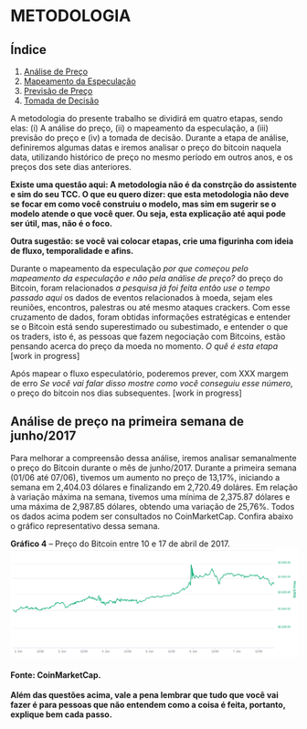 # <a name="fundamentacao">METODOLOGIA</a>

## Índice

1. [Análise de Preço](#analise)
1. [Mapeamento da Especulação](#mapeamento)
1. [Previsão de Preço](#previsao)
1. [Tomada de Decisão](#decisao)

A metodologia do presente trabalho se dividirá em quatro etapas, sendo elas: (i) A análise do preço, (ii) o mapeamento da especulação, a (iii) previsão do preço e (iv) a tomada de decisão. Durante a etapa de análise, definiremos algumas datas e iremos analisar o preço do bitcoin naquela data, utilizando histórico de preço no mesmo período em outros anos, e os preços dos sete dias anteriores.

<b> Existe uma questão aqui: A metodologia não é da constrção do assistente e sim do seu TCC. O que eu quero dizer: que esta metodologia não deve se focar em como você construiu o modelo, mas sim em sugerir se o modelo atende o que você quer. Ou seja, esta explicação até aqui pode ser útil, mas, não é o foco.</b>

<b> Outra sugestão: se você vai colocar etapas, crie uma figurinha com ideia de fluxo, temporalidade e afins.</b>

Durante o mapeamento da especulação <i>por que começou pelo mapeamento da especulação e não pela análise de preço?</i> do preço do Bitcoin, foram relacionados <i> a pesquisa já foi feita então use o tempo passado aqui</i> os dados de eventos relacionados à moeda, sejam eles reuniões, encontros, palestras ou até mesmo ataques crackers. Com esse cruzamento de dados, foram obtidas informações estratégicas e entender se o Bitcoin está sendo superestimado ou subestimado, e entender o que os traders, isto é, as pessoas que fazem negociação com Bitcoins, estão pensando acerca do preço da moeda no momento. <i>O quê é esta etapa</i>
[work in progress]

Após mapear o fluxo especulatório, poderemos prever, com XXX margem de erro <i>Se você vai falar disso mostre como você conseguiu esse número</i>, o preço do bitcoin nos dias subsequentes. 
[work in progress]

## <a name="fluxos">Análise de preço na primeira semana de junho/2017</a>

Para melhorar a compreensão dessa análise, iremos analisar semanalmente o preço do Bitcoin durante o mês de junho/2017. Durante a primeira semana (01/06 até 07/06), tivemos um aumento no preço de 13,17%, iniciando a semana em 2,404.03 dólares e finalizando em 2,720.49 doláres. Em relação à variação máxima na semana, tivemos uma mínima de 2,375.87 dólares e uma máxima de 2,987.85 dólares, obtendo uma variação de 25,76%. Todos os dados acima podem ser consultados no CoinMarketCap. Confira abaixo o gráfico representativo dessa semana.

**Gráfico 4** – Preço do Bitcoin entre 10 e 17 de abril de 2017.
![Gráfico 4](../files/images/grafico4.png)
#### Fonte: CoinMarketCap.

<b> Além das questões acima, vale a pena lembrar que tudo que você vai fazer é para pessoas que não entendem como a coisa é feita, portanto, explique bem cada passo.</b>
